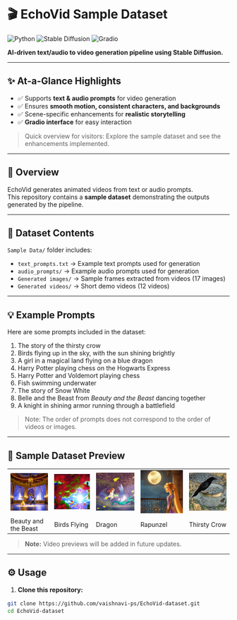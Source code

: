 # 🎬 EchoVid Sample Dataset

![Python](https://img.shields.io/badge/Python-3.11-blue) ![Stable Diffusion](https://img.shields.io/badge/Stable%20Diffusion-v2.1-orange) ![Gradio](https://img.shields.io/badge/Gradio-UI-lightgrey)

**AI-driven text/audio to video generation pipeline using Stable Diffusion.**

---

## ✨ At-a-Glance Highlights
- ✅ Supports **text & audio prompts** for video generation  
- ✅ Ensures **smooth motion, consistent characters, and backgrounds**  
- ✅ Scene-specific enhancements for **realistic storytelling**  
- ✅ **Gradio interface** for easy interaction

> Quick overview for visitors: Explore the sample dataset and see the enhancements implemented.

---

## 📝 Overview

EchoVid generates animated videos from text or audio prompts.  
This repository contains a **sample dataset** demonstrating the outputs generated by the pipeline.  

---

## 📂 Dataset Contents

`Sample Data/` folder includes:

- `text_prompts.txt` → Example text prompts used for generation  
- `audio_prompts/` → Example audio prompts used for generation  
- `Generated images/` → Sample frames extracted from videos (17 images)  
- `Generated videos/` → Short demo videos (12 videos)  

---

## 💡 Example Prompts

Here are some prompts included in the dataset:

1. The story of the thirsty crow  
2. Birds flying up in the sky, with the sun shining brightly  
3. A girl in a magical land flying on a blue dragon  
4. Harry Potter playing chess on the Hogwarts Express  
5. Harry Potter and Voldemort playing chess  
6. Fish swimming underwater  
7. The story of Snow White  
8. Belle and the Beast from *Beauty and the Beast* dancing together  
9. A knight in shining armor running through a battlefield  

> Note: The order of prompts does not correspond to the order of videos or images.

---

## 📸 Sample Dataset Preview

<table>
  <tr>
    <td><img src="Preview/beauty%20and%20the%20besat.png" width="200" /></td>
    <td><img src="Preview/birds%20flying%20(2).png" width="200" /></td>
    <td><img src="Preview/dragon%20img.png" width="200" /></td>
    <td><img src="Preview/rapunzel.png" width="200" /></td>
    <td><img src="Preview/thirsty%20crow.png" width="200" /></td>
  </tr>
  <tr>
    <td>Beauty and the Beast</td>
    <td>Birds Flying</td>
    <td>Dragon</td>
    <td>Rapunzel</td>
    <td>Thirsty Crow</td>
  </tr>
</table>

> **Note:** Video previews will be added in future updates.

---

## ⚙️ Usage

1. **Clone this repository:**
```bash
git clone https://github.com/vaishnavi-ps/EchoVid-dataset.git
cd EchoVid-dataset

